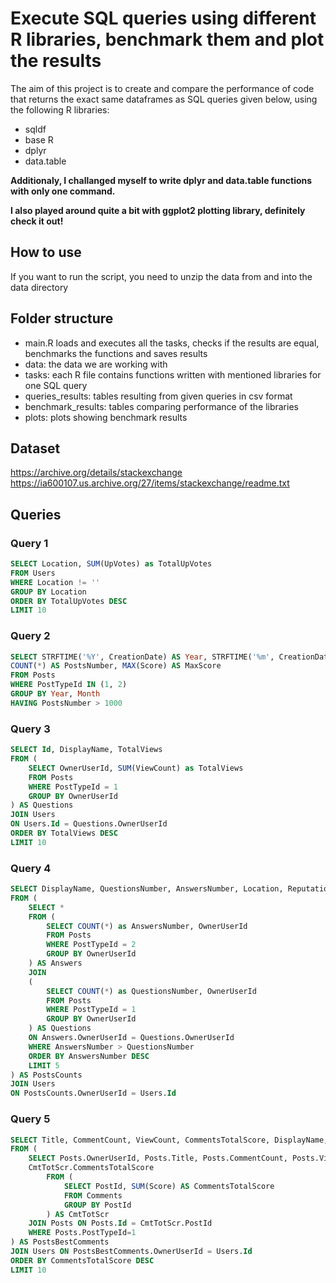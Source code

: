 # Execute SQL queries using different R libraries, benchmark them and plot the results

The aim of this project is to create and compare the performance of code that returns the exact same dataframes as SQL queries given below, using the following R libraries:
- sqldf
- base R
- dplyr
- data.table

**Additionaly, I challanged myself to write dplyr and data.table functions with only one command.**

**I also played around quite a bit with ggplot2 plotting library, definitely check it out!**

## How to use
If you want to run the script, you need to unzip the data from and into the data directory

## Folder structure
- main.R loads and executes all the tasks, checks if the results are equal, benchmarks the functions and saves results
- data: the data we are working with
- tasks: each R file contains functions written with mentioned libraries for one SQL query
- queries_results: tables resulting from given queries in csv format
- benchmark_results: tables comparing performance of the libraries
- plots: plots showing benchmark results 

## Dataset
https://archive.org/details/stackexchange
https://ia600107.us.archive.org/27/items/stackexchange/readme.txt

## Queries
### Query 1
```SQL
SELECT Location, SUM(UpVotes) as TotalUpVotes
FROM Users
WHERE Location != ''
GROUP BY Location
ORDER BY TotalUpVotes DESC
LIMIT 10 
```
### Query 2
```SQL
SELECT STRFTIME('%Y', CreationDate) AS Year, STRFTIME('%m', CreationDate) AS Month,
COUNT(*) AS PostsNumber, MAX(Score) AS MaxScore
FROM Posts
WHERE PostTypeId IN (1, 2)
GROUP BY Year, Month
HAVING PostsNumber > 1000 
```
### Query 3
```SQL
SELECT Id, DisplayName, TotalViews
FROM (
    SELECT OwnerUserId, SUM(ViewCount) as TotalViews
    FROM Posts
    WHERE PostTypeId = 1
    GROUP BY OwnerUserId
) AS Questions
JOIN Users
ON Users.Id = Questions.OwnerUserId
ORDER BY TotalViews DESC
LIMIT 10
```
### Query 4
```SQL
SELECT DisplayName, QuestionsNumber, AnswersNumber, Location, Reputation, UpVotes, DownVotes
FROM (
    SELECT *
    FROM (
        SELECT COUNT(*) as AnswersNumber, OwnerUserId
        FROM Posts
        WHERE PostTypeId = 2
        GROUP BY OwnerUserId
    ) AS Answers
    JOIN
    (
        SELECT COUNT(*) as QuestionsNumber, OwnerUserId
        FROM Posts
        WHERE PostTypeId = 1
        GROUP BY OwnerUserId
    ) AS Questions
    ON Answers.OwnerUserId = Questions.OwnerUserId
    WHERE AnswersNumber > QuestionsNumber
    ORDER BY AnswersNumber DESC
    LIMIT 5
) AS PostsCounts
JOIN Users
ON PostsCounts.OwnerUserId = Users.Id
```
### Query 5
```SQL
SELECT Title, CommentCount, ViewCount, CommentsTotalScore, DisplayName, Reputation, Location
FROM (
    SELECT Posts.OwnerUserId, Posts.Title, Posts.CommentCount, Posts.ViewCount,
    CmtTotScr.CommentsTotalScore
        FROM (
            SELECT PostId, SUM(Score) AS CommentsTotalScore
            FROM Comments
            GROUP BY PostId
        ) AS CmtTotScr
    JOIN Posts ON Posts.Id = CmtTotScr.PostId
    WHERE Posts.PostTypeId=1
) AS PostsBestComments
JOIN Users ON PostsBestComments.OwnerUserId = Users.Id
ORDER BY CommentsTotalScore DESC
LIMIT 10
```
